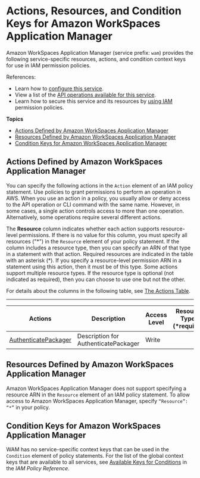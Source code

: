 # Actions, Resources, and Condition Keys for Amazon WorkSpaces Application Manager<a name="list_amazonworkspacesapplicationmanager"></a>

Amazon WorkSpaces Application Manager \(service prefix: `wam`\) provides the following service\-specific resources, actions, and condition context keys for use in IAM permission policies\.

References:
+ Learn how to [configure this service](https://docs.aws.amazon.com/wam/latest/adminguide/)\.
+ View a list of the [API operations available for this service](https://docs.aws.amazon.com/wam/latest/APIReference/)\.
+ Learn how to secure this service and its resources by [using IAM](https://docs.aws.amazon.com/wam/latest/adminguide/access_permissions.html) permission policies\.

**Topics**
+ [Actions Defined by Amazon WorkSpaces Application Manager](#amazonworkspacesapplicationmanager-actions-as-permissions)
+ [Resources Defined by Amazon WorkSpaces Application Manager](#amazonworkspacesapplicationmanager-resources-for-iam-policies)
+ [Condition Keys for Amazon WorkSpaces Application Manager](#amazonworkspacesapplicationmanager-policy-keys)

## Actions Defined by Amazon WorkSpaces Application Manager<a name="amazonworkspacesapplicationmanager-actions-as-permissions"></a>

You can specify the following actions in the `Action` element of an IAM policy statement\. Use policies to grant permissions to perform an operation in AWS\. When you use an action in a policy, you usually allow or deny access to the API operation or CLI command with the same name\. However, in some cases, a single action controls access to more than one operation\. Alternatively, some operations require several different actions\.

The **Resource** column indicates whether each action supports resource\-level permissions\. If there is no value for this column, you must specify all resources \("\*"\) in the `Resource` element of your policy statement\. If the column includes a resource type, then you can specify an ARN of that type in a statement with that action\. Required resources are indicated in the table with an asterisk \(\*\)\. If you specify a resource\-level permission ARN in a statement using this action, then it must be of this type\. Some actions support multiple resource types\. If the resource type is optional \(not indicated as required\), then you can choose to use one but not the other\.

For details about the columns in the following table, see [The Actions Table](reference_policies_actions-resources-contextkeys.md#actions_table)\.


****  

| Actions | Description | Access Level | Resource Types \(\*required\) | Condition Keys | Dependent Actions | 
| --- | --- | --- | --- | --- | --- | 
|   [ AuthenticatePackager ](https://docs.aws.amazon.com/wam/latest/APIReference/API_AuthenticatePackager.html)  | Description for AuthenticatePackager | Write |  |  |  | 

## Resources Defined by Amazon WorkSpaces Application Manager<a name="amazonworkspacesapplicationmanager-resources-for-iam-policies"></a>

Amazon WorkSpaces Application Manager does not support specifying a resource ARN in the `Resource` element of an IAM policy statement\. To allow access to Amazon WorkSpaces Application Manager, specify `“Resource”: “*”` in your policy\.

## Condition Keys for Amazon WorkSpaces Application Manager<a name="amazonworkspacesapplicationmanager-policy-keys"></a>

WAM has no service\-specific context keys that can be used in the `Condition` element of policy statements\. For the list of the global context keys that are available to all services, see [Available Keys for Conditions](reference_policies_condition-keys.html#AvailableKeys) in the *IAM Policy Reference*\.